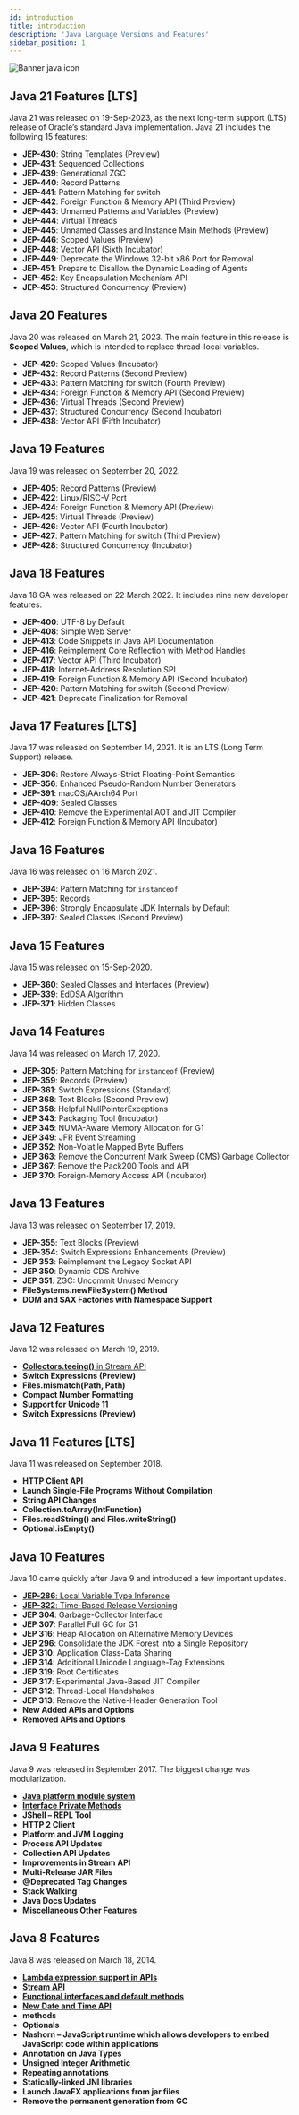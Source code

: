 ```yaml
---
id: introduction
title: introduction
description: 'Java Language Versions and Features'
sidebar_position: 1
---
```

![Banner java icon](@site/static/img/kits/java/banner-java-icon.png)

## Java 21 Features [LTS]

Java 21 was released on 19-Sep-2023, as the next long-term support (LTS) release of Oracle’s standard Java implementation. Java 21 includes the following 15 features:

- **JEP-430**: String Templates (Preview)
- **JEP-431**: Sequenced Collections
- **JEP-439**: Generational ZGC
- **JEP-440**: Record Patterns
- **JEP-441**: Pattern Matching for switch
- **JEP-442**: Foreign Function & Memory API (Third Preview)
- **JEP-443**: Unnamed Patterns and Variables (Preview)
- **JEP-444**: Virtual Threads
- **JEP-445**: Unnamed Classes and Instance Main Methods (Preview)
- **JEP-446**: Scoped Values (Preview)
- **JEP-448**: Vector API (Sixth Incubator)
- **JEP-449**: Deprecate the Windows 32-bit x86 Port for Removal
- **JEP-451**: Prepare to Disallow the Dynamic Loading of Agents
- **JEP-452**: Key Encapsulation Mechanism API
- **JEP-453**: Structured Concurrency (Preview)

## Java 20 Features

Java 20 was released on March 21, 2023. The main feature in this release is **Scoped Values**, which is intended to replace thread-local variables.

- **JEP-429**: Scoped Values (Incubator)
- **JEP-432**: Record Patterns (Second Preview)
- **JEP-433**: Pattern Matching for switch (Fourth Preview)
- **JEP-434**: Foreign Function & Memory API (Second Preview)
- **JEP-436**: Virtual Threads (Second Preview)
- **JEP-437**: Structured Concurrency (Second Incubator)
- **JEP-438**: Vector API (Fifth Incubator)

## Java 19 Features

Java 19 was released on September 20, 2022.

- **JEP-405**: Record Patterns (Preview)
- **JEP-422**: Linux/RISC-V Port
- **JEP-424**: Foreign Function & Memory API (Preview)
- **JEP-425**: Virtual Threads (Preview)
- **JEP-426**: Vector API (Fourth Incubator)
- **JEP-427**: Pattern Matching for switch (Third Preview)
- **JEP-428**: Structured Concurrency (Incubator)

## Java 18 Features

Java 18 GA was released on 22 March 2022. It includes nine new developer features.

- **JEP-400**: UTF-8 by Default
- **JEP-408**: Simple Web Server
- **JEP-413**: Code Snippets in Java API Documentation
- **JEP-416**: Reimplement Core Reflection with Method Handles
- **JEP-417**: Vector API (Third Incubator)
- **JEP-418**: Internet-Address Resolution SPI
- **JEP-419**: Foreign Function & Memory API (Second Incubator)
- **JEP-420**: Pattern Matching for switch (Second Preview)
- **JEP-421**: Deprecate Finalization for Removal

## Java 17 Features [LTS]

Java 17 was released on September 14, 2021. It is an LTS (Long Term Support) release.

- **JEP-306**: Restore Always-Strict Floating-Point Semantics
- **JEP-356**: Enhanced Pseudo-Random Number Generators
- **JEP-391**: macOS/AArch64 Port
- **JEP-409**: Sealed Classes
- **JEP-410**: Remove the Experimental AOT and JIT Compiler
- **JEP-412**: Foreign Function & Memory API (Incubator)

## Java 16 Features

Java 16 was released on 16 March 2021.

- **JEP-394**: Pattern Matching for `instanceof`
- **JEP-395**: Records
- **JEP-396**: Strongly Encapsulate JDK Internals by Default
- **JEP-397**: Sealed Classes (Second Preview)

## Java 15 Features

Java 15 was released on 15-Sep-2020.

- **JEP-360**: Sealed Classes and Interfaces (Preview)
- **JEP-339**: EdDSA Algorithm
- **JEP-371**: Hidden Classes

## Java 14 Features

Java 14 was released on March 17, 2020.

- **JEP-305**: Pattern Matching for `instanceof` (Preview)
- **JEP-359**: Records (Preview)
- **JEP-361**: Switch Expressions (Standard)
- **JEP 368**: Text Blocks (Second Preview)
- **JEP 358**: Helpful NullPointerExceptions
- **JEP 343**: Packaging Tool (Incubator)
- **JEP 345**: NUMA-Aware Memory Allocation for G1
- **JEP 349**: JFR Event Streaming
- **JEP 352**: Non-Volatile Mapped Byte Buffers
- **JEP 363**: Remove the Concurrent Mark Sweep (CMS) Garbage Collector
- **JEP 367**: Remove the Pack200 Tools and API
- **JEP 370**: Foreign-Memory Access API (Incubator)

## Java 13 Features

Java 13 was released on September 17, 2019.

- **JEP-355**: Text Blocks (Preview)
- **JEP-354**: Switch Expressions Enhancements (Preview)
- **JEP 353**: Reimplement the Legacy Socket API
- **JEP 350**: Dynamic CDS Archive
- **JEP 351**: ZGC: Uncommit Unused Memory
- **FileSystems.newFileSystem() Method**
- **DOM and SAX Factories with Namespace Support**

## Java 12 Features

Java 12 was released on March 19, 2019.

- [**Collectors.teeing()** in Stream API](./java-12/introduction.md)
- **Switch Expressions (Preview)**
- **Files.mismatch(Path, Path)**
- **Compact Number Formatting**
- **Support for Unicode 11**
- **Switch Expressions (Preview)**

## Java 11 Features [LTS]

Java 11 was released on September 2018.

- **HTTP Client API**
- **Launch Single-File Programs Without Compilation**
- **String API Changes**
- **Collection.toArray(IntFunction)**
- **Files.readString() and Files.writeString()**
- **Optional.isEmpty()**

## Java 10 Features

Java 10 came quickly after Java 9 and introduced a few important updates.

- [**JEP-286**: Local Variable Type Inference](./java-10/java-var.md)
- [**JEP-322**: Time-Based Release Versioning](./java-10/time-based-release-versioning.md)
- **JEP 304**: Garbage-Collector Interface
- **JEP 307**: Parallel Full GC for G1
- **JEP 316**: Heap Allocation on Alternative Memory Devices
- **JEP 296**: Consolidate the JDK Forest into a Single Repository
- **JEP 310**: Application Class-Data Sharing
- **JEP 314**: Additional Unicode Language-Tag Extensions
- **JEP 319**: Root Certificates
- **JEP 317**: Experimental Java-Based JIT Compiler
- **JEP 312**: Thread-Local Handshakes
- **JEP 313**: Remove the Native-Header Generation Tool
- **New Added APIs and Options**
- **Removed APIs and Options**

## Java 9 Features

Java 9 was released in September 2017. The biggest change was modularization.

- [**Java platform module system**](./java-9/java-platform-module-system.md)
- [**Interface Private Methods**](./java-9/private-interface-method.md)
- **JShell – REPL Tool**
- **HTTP 2 Client**
- **Platform and JVM Logging**
- **Process API Updates**
- **Collection API Updates**
- **Improvements in Stream API**
- **Multi-Release JAR Files**
- **@Deprecated Tag Changes**
- **Stack Walking**
- **Java Docs Updates**
- **Miscellaneous Other Features**

## Java 8 Features

Java 8 was released on March 18, 2014.

- [**Lambda expression support in APIs**](./java-8/lambda-expression.md)
- [**Stream API**](./java-8/stream-api.md)
- [**Functional interfaces and default methods**](./java-8/functional-interface.md)
- [**New Date and Time API**](./java-8/date-time.md)
- **methods**
- **Optionals**
- **Nashorn – JavaScript runtime which allows developers to embed JavaScript code within applications**
- **Annotation on Java Types**
- **Unsigned Integer Arithmetic**
- **Repeating annotations**
- **Statically-linked JNI libraries**
- **Launch JavaFX applications from jar files**
- **Remove the permanent generation from GC**
